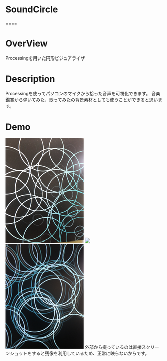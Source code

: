 # SoundCircle
====

# OverView
Processingを用いた円形ビジュアライザ

# Description
Processingを使ってパソコンのマイクから拾った音声を可視化できます。
音楽鑑賞から弾いてみた、歌ってみたの背景素材としても使うことができると思います。

# Demo
<img src = "./pic1.JPG" width=250>
<img src = "./pic2.JPG" width=250>
<img src = "./pic3.JPG" width=250>
外部から撮っているのは直接スクリーンショットをすると残像を利用しているため、正常に映らないからです。
